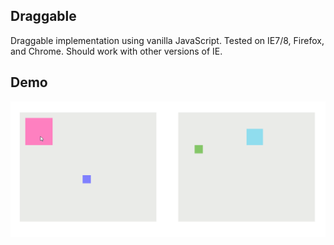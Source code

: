 ## Draggable

Draggable implementation using vanilla JavaScript. Tested on IE7/8, Firefox, and Chrome. Should work with other versions of IE.

## Demo
![](demo.gif)